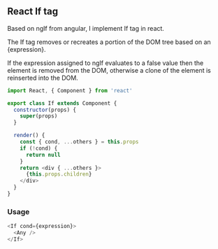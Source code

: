 ## React If tag

Based on ngIf from angular, I implement If tag in react.

The If tag removes or recreates a portion of the DOM tree based on an {expression}.

If the expression assigned to ngIf evaluates to a false value then the element is removed from the DOM, otherwise a clone of the element is reinserted into the DOM.

```js
import React, { Component } from 'react'

export class If extends Component {
  constructor(props) {
    super(props)
  }

  render() {
    const { cond, ...others } = this.props
    if (!cond) {
      return null
    }
    return <div { ...others }>
      {this.props.children}
    </div>
  }
}
```

### Usage

```js
<If cond={expression}>
  <Any />
</If>
```